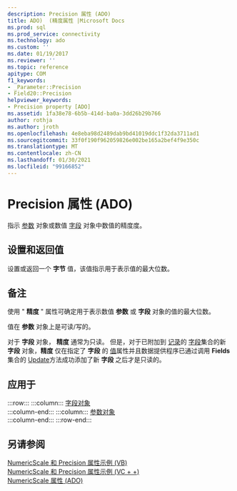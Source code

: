 ```yaml
---
description: Precision 属性 (ADO)
title: ADO)  (精度属性 |Microsoft Docs
ms.prod: sql
ms.prod_service: connectivity
ms.technology: ado
ms.custom: ''
ms.date: 01/19/2017
ms.reviewer: ''
ms.topic: reference
apitype: COM
f1_keywords:
- _Parameter::Precision
- Field20::Precision
helpviewer_keywords:
- Precision property [ADO]
ms.assetid: 1fa38e78-6b5b-414d-ba0a-3dd26b29b766
author: rothja
ms.author: jroth
ms.openlocfilehash: 4e8eba98d2489dab9bd41019ddc1f32da3711ad1
ms.sourcegitcommit: 33f0f190f962059826e002be165a2bef4f9e350c
ms.translationtype: MT
ms.contentlocale: zh-CN
ms.lasthandoff: 01/30/2021
ms.locfileid: "99166852"
---
```

# <a name="precision-property-ado"></a>Precision 属性 (ADO)
指示 [参数](./parameter-object.md) 对象或数值 [字段](./field-object.md) 对象中数值的精度度。  
  
## <a name="settings-and-return-values"></a>设置和返回值  
 设置或返回一个 **字节** 值，该值指示用于表示值的最大位数。  
  
## <a name="remarks"></a>备注  
 使用 " **精度** " 属性可确定用于表示数值 **参数** 或 **字段** 对象的值的最大位数。  
  
 值在 **参数** 对象上是可读/写的。  
  
 对于 **字段** 对象， **精度** 通常为只读。 但是，对于已附加到 [记录](./record-object-ado.md)的 [字段](./fields-collection-ado.md)集合的新 **字段** 对象，**精度** 仅在指定了 **字段** 的 [值](./value-property-ado.md)属性并且数据提供程序已通过调用 **Fields** 集合的 [Update](./update-method.md)方法成功添加了新 **字段** 之后才是只读的。  
  
## <a name="applies-to"></a>应用于  

:::row:::
    :::column:::
        [字段对象](./field-object.md)  
    :::column-end:::
    :::column:::
        [参数对象](./parameter-object.md)  
    :::column-end:::
:::row-end:::

## <a name="see-also"></a>另请参阅  
 [NumericScale 和 Precision 属性示例 (VB) ](./numericscale-and-precision-properties-example-vb.md)   
 [NumericScale 和 Precision 属性示例 (VC + +) ](./numericscale-and-precision-properties-example-vc.md)   
 [NumericScale 属性 (ADO)](./numericscale-property-ado.md)